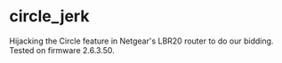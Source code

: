 # circle_jerk
Hijacking the Circle feature in Netgear's LBR20 router to do our bidding.
Tested on firmware 2.6.3.50.
